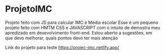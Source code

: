 # ProjetoIMC
Projeto feito com JS para calcular IMC e Média escolar
Esse é um pequeno projeto feito com HMTM CSS e JAVASCRIPT
com o intuito de demostra meu apredizado em desevolvimento front-end.
Estou aberto a sugestões, em que devo melhorar, quais pontos devo ter mais atenção

Link do projeto para teste 
https://projec-imc.netlify.app/
